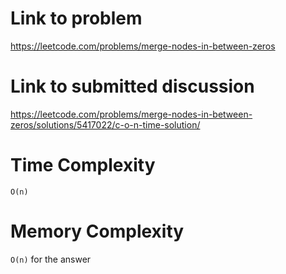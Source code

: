 # Link to problem
https://leetcode.com/problems/merge-nodes-in-between-zeros

# Link to submitted discussion
https://leetcode.com/problems/merge-nodes-in-between-zeros/solutions/5417022/c-o-n-time-solution/

# Time Complexity
`O(n)`

# Memory Complexity
`O(n)` for the answer
